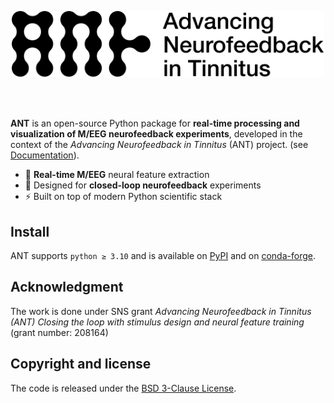 <p align="center">
  <img src="docs/source/_static/ANT_Logo_Horizontal.svg" alt="logo" width="500"/>
</p>

<br>
<br>

**ANT** is an open-source Python package for **real-time processing and visualization of M/EEG neurofeedback experiments**, developed in the context of the *Advancing Neurofeedback in Tinnitus* (ANT) project. (see [Documentation](https://payamsash.github.io/ANT/)). 


- 🧠 **Real-time M/EEG** neural feature extraction
- 🎯 Designed for **closed-loop neurofeedback** experiments
- ⚡ Built on top of modern Python scientific stack


## Install

ANT supports `python ≥ 3.10` and is available on
[PyPI](https://pypi.org/project/ANT/) and on
[conda-forge](https://anaconda.org/conda-forge/ANT).


## Acknowledgment
The work is done under SNS grant *Advancing Neurofeedback in Tinnitus (ANT) Closing the loop with stimulus design and neural feature training* (grant number: 208164)

## Copyright and license
The code is released under the
[BSD 3-Clause License](https://opensource.org/license/bsd-3-clause/).
